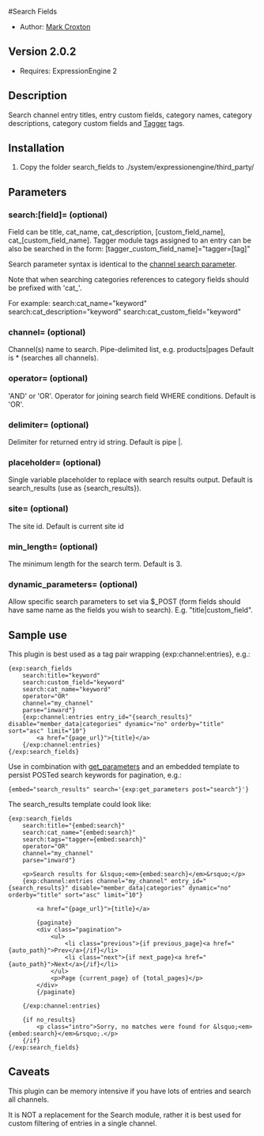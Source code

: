#Search Fields

* Author: [Mark Croxton](http://hallmark-design.co.uk/)

## Version 2.0.2

* Requires: ExpressionEngine 2

## Description

Search channel entry titles, entry custom fields, category names, category descriptions, category custom fields and [Tagger](http://devot-ee.com/add-ons/tagger/) tags.

## Installation

1. Copy the folder search_fields to ./system/expressionengine/third_party/

## Parameters

### search:[field]=  (optional)
Field can be title, cat_name, cat_description, [custom_field_name], cat_[custom_field_name].
Tagger module tags assigned to an entry can be also be searched in the form: [tagger_custom_field_name]="tagger=[tag]"
		
Search parameter syntax is identical to the [channel search parameter](http://expressionengine.com/docs/modules/channel/parameters.html#par_search).

Note that when searching categories references to category fields should be prefixed with 'cat_'.

For example: 
search:cat_name="keyword"
search:cat_description="keyword"
search:cat_custom_field="keyword"

### channel= (optional)
 
Channel(s) name to search. Pipe-delimited list, e.g. products|pages
Default is * (searches all channels).

### operator= (optional) 

'AND' or 'OR'. Operator for joining search field WHERE conditions.
Default is 'OR'.

### delimiter= (optional) 
Delimiter for returned entry id string. 
Default is pipe |.

### placeholder= (optional)	

Single variable placeholder to replace with search results output. 
Default is search_results (use as {search_results}).

### site= (optional)	

The site id.
Default is current site id

### min_length= (optional)	

The minimum length for the search term.
Default is 3.

### dynamic_parameters= (optional) 

Allow specific search parameters to set via $_POST (form fields should have same name as the fields you wish to search).
E.g. "title|custom_field". 

## Sample use
This plugin is best used as a tag pair wrapping {exp:channel:entries}, e.g.: 

	{exp:search_fields 
		search:title="keyword" 
		search:custom_field="keyword" 
		search:cat_name="keyword" 
		operator="OR" 
		channel="my_channel" 
		parse="inward"}
		{exp:channel:entries entry_id="{search_results}" disable="member_data|categories" dynamic="no" orderby="title" sort="asc" limit="10"}
			<a href="{page_url}">{title}</a>
		{/exp:channel:entries}
	{/exp:search_fields}
	
Use in combination with [get_parameters](https://github.com/croxton/get_parameters) and an embedded template to persist POSTed search keywords for pagination, e.g.:

	{embed="search_results" search='{exp:get_parameters post="search"}'}

The search_results template could look like:

	{exp:search_fields 
		search:title="{embed:search}" 
		search:cat_name="{embed:search}" 
		search:tags="tagger={embed:search}"
		operator="OR" 
		channel="my_channel" 
		parse="inward"}
	
		<p>Search results for &lsquo;<em>{embed:search}</em>&rsquo;</p>
		{exp:channel:entries channel="my_channel" entry_id="{search_results}" disable="member_data|categories" dynamic="no" orderby="title" sort="asc" limit="10"}

			<a href="{page_url}">{title}</a>

			{paginate}
			<div class="pagination">
				<ul>
					<li class="previous">{if previous_page}<a href="{auto_path}">Prev</a>{/if}</li>
					<li class="next">{if next_page}<a href="{auto_path}">Next</a>{/if}</li>
				</ul>
				<p>Page {current_page} of {total_pages}</p>
			</div>
			{/paginate}

		{/exp:channel:entries}
	
		{if no_results}
			<p class="intro">Sorry, no matches were found for &lsquo;<em>{embed:search}</em>&rsquo;.</p>
		{/if}
	{/exp:search_fields}
	
## Caveats
This plugin can be memory intensive if you have lots of entries and search all channels. 

It is NOT a replacement for the Search module, rather it is best used for custom filtering of entries in a single channel.

